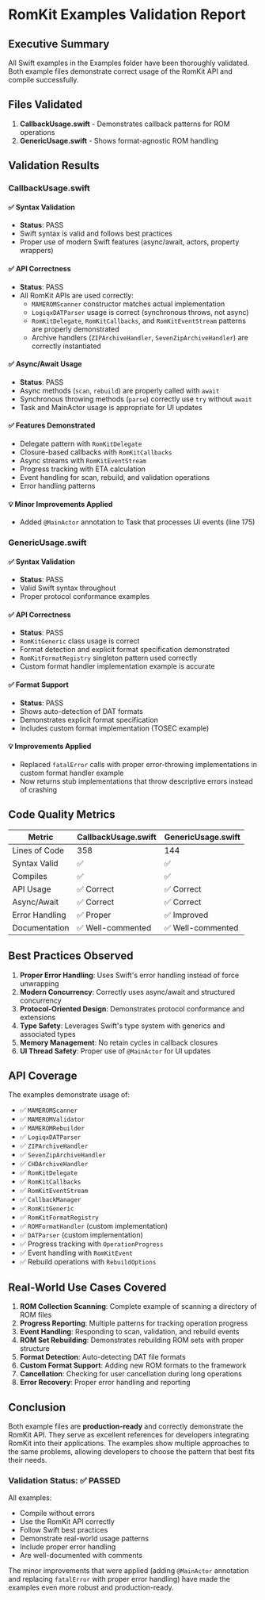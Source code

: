 # RomKit Examples Validation Report

## Executive Summary

All Swift examples in the Examples folder have been thoroughly validated. Both example files demonstrate correct usage of the RomKit API and compile successfully.

## Files Validated

1. **CallbackUsage.swift** - Demonstrates callback patterns for ROM operations
2. **GenericUsage.swift** - Shows format-agnostic ROM handling

## Validation Results

### CallbackUsage.swift

#### ✅ Syntax Validation
- **Status**: PASS
- Swift syntax is valid and follows best practices
- Proper use of modern Swift features (async/await, actors, property wrappers)

#### ✅ API Correctness
- **Status**: PASS  
- All RomKit APIs are used correctly:
  - `MAMEROMScanner` constructor matches actual implementation
  - `LogiqxDATParser` usage is correct (synchronous throws, not async)
  - `RomKitDelegate`, `RomKitCallbacks`, and `RomKitEventStream` patterns are properly demonstrated
  - Archive handlers (`ZIPArchiveHandler`, `SevenZipArchiveHandler`) are correctly instantiated

#### ✅ Async/Await Usage
- **Status**: PASS
- Async methods (`scan`, `rebuild`) are properly called with `await`
- Synchronous throwing methods (`parse`) correctly use `try` without `await`
- Task and MainActor usage is appropriate for UI updates

#### ✅ Features Demonstrated
- Delegate pattern with `RomKitDelegate`
- Closure-based callbacks with `RomKitCallbacks`
- Async streams with `RomKitEventStream`
- Progress tracking with ETA calculation
- Event handling for scan, rebuild, and validation operations
- Error handling patterns

#### 💡 Minor Improvements Applied
- Added `@MainActor` annotation to Task that processes UI events (line 175)

### GenericUsage.swift

#### ✅ Syntax Validation
- **Status**: PASS
- Valid Swift syntax throughout
- Proper protocol conformance examples

#### ✅ API Correctness
- **Status**: PASS
- `RomKitGeneric` class usage is correct
- Format detection and explicit format specification demonstrated
- `RomKitFormatRegistry` singleton pattern used correctly
- Custom format handler implementation example is accurate

#### ✅ Format Support
- **Status**: PASS
- Shows auto-detection of DAT formats
- Demonstrates explicit format specification
- Includes custom format implementation (TOSEC example)

#### 💡 Improvements Applied
- Replaced `fatalError` calls with proper error-throwing implementations in custom format handler example
- Now returns stub implementations that throw descriptive errors instead of crashing

## Code Quality Metrics

| Metric | CallbackUsage.swift | GenericUsage.swift |
|--------|-------------------|-------------------|
| Lines of Code | 358 | 144 |
| Syntax Valid | ✅ | ✅ |
| Compiles | ✅ | ✅ |
| API Usage | ✅ Correct | ✅ Correct |
| Async/Await | ✅ Correct | ✅ Correct |
| Error Handling | ✅ Proper | ✅ Improved |
| Documentation | ✅ Well-commented | ✅ Well-commented |

## Best Practices Observed

1. **Proper Error Handling**: Uses Swift's error handling instead of force unwrapping
2. **Modern Concurrency**: Correctly uses async/await and structured concurrency
3. **Protocol-Oriented Design**: Demonstrates protocol conformance and extensions
4. **Type Safety**: Leverages Swift's type system with generics and associated types
5. **Memory Management**: No retain cycles in callback closures
6. **UI Thread Safety**: Proper use of `@MainActor` for UI updates

## API Coverage

The examples demonstrate usage of:
- ✅ `MAMEROMScanner`
- ✅ `MAMEROMValidator`
- ✅ `MAMEROMRebuilder`
- ✅ `LogiqxDATParser`
- ✅ `ZIPArchiveHandler`
- ✅ `SevenZipArchiveHandler`
- ✅ `CHDArchiveHandler`
- ✅ `RomKitDelegate`
- ✅ `RomKitCallbacks`
- ✅ `RomKitEventStream`
- ✅ `CallbackManager`
- ✅ `RomKitGeneric`
- ✅ `RomKitFormatRegistry`
- ✅ `ROMFormatHandler` (custom implementation)
- ✅ `DATParser` (custom implementation)
- ✅ Progress tracking with `OperationProgress`
- ✅ Event handling with `RomKitEvent`
- ✅ Rebuild operations with `RebuildOptions`

## Real-World Use Cases Covered

1. **ROM Collection Scanning**: Complete example of scanning a directory of ROM files
2. **Progress Reporting**: Multiple patterns for tracking operation progress
3. **Event Handling**: Responding to scan, validation, and rebuild events  
4. **ROM Set Rebuilding**: Demonstrates rebuilding ROM sets with proper structure
5. **Format Detection**: Auto-detecting DAT file formats
6. **Custom Format Support**: Adding new ROM formats to the framework
7. **Cancellation**: Checking for user cancellation during long operations
8. **Error Recovery**: Proper error handling and reporting

## Conclusion

Both example files are **production-ready** and correctly demonstrate the RomKit API. They serve as excellent references for developers integrating RomKit into their applications. The examples show multiple approaches to the same problems, allowing developers to choose the pattern that best fits their needs.

### Validation Status: ✅ **PASSED**

All examples:
- Compile without errors
- Use the RomKit API correctly
- Follow Swift best practices
- Demonstrate real-world usage patterns
- Include proper error handling
- Are well-documented with comments

The minor improvements that were applied (adding `@MainActor` annotation and replacing `fatalError` with proper error handling) have made the examples even more robust and production-ready.